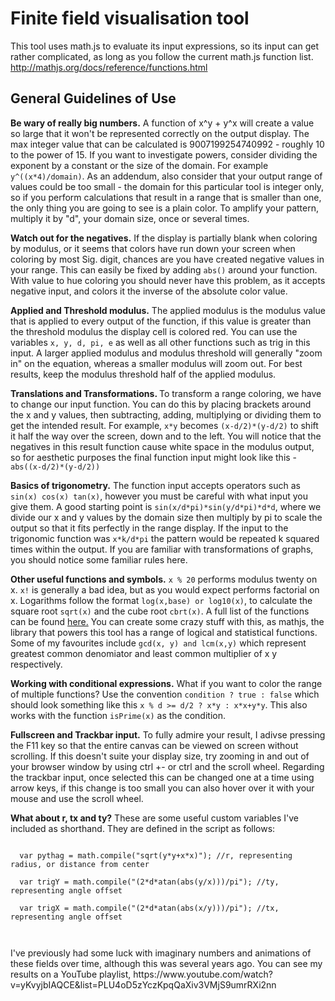 # Finite field visualisation tool

This tool uses math.js to evaluate its input expressions, so its input can get rather complicated, as long as you follow the current math.js function list. http://mathjs.org/docs/reference/functions.html

<h2>General Guidelines of Use</h2>

<p><b>Be wary of really big numbers.</b> A function of x^y + y^x will create a value so large that it won't be represented correctly on the output display. The max integer value that can be calculated is 9007199254740992 - roughly 10 to the power of 15. If you want to investigate powers, consider dividing the exponent by a constant or the size of the domain. 
For example <code>y^((x*4)/domain)</code>. As an addendum, also consider that your output range of values could be too small -  the domain for this particular tool is integer only, so if you perform calculations that result in a range that is smaller than one, the only thing you are going to see is a plain color. To amplify your pattern, multiply it by "d", your domain size, once or several times.</p>

<p><b>Watch out for the negatives.</b> If the display is partially blank when coloring by modulus, or it seems that colors have run down your screen when coloring by most Sig. digit, chances are you have created negative values in your range. This can easily be fixed by adding <code>abs()</code> around your function. With value to hue coloring you should never have this problem, as it accepts negative input, and colors it the inverse of the absolute color value.</p>

<p><b>Applied and Threshold modulus.</b> The applied modulus is the modulus value that is applied to every output of the function, if this value is greater than the threshold modulus the display cell is colored red. You can use the variables <code>x, y, d, pi, e</code> as well as all other functions such as trig in this input. 
A larger applied modulus and modulus threshold will generally "zoom in" on the equation, whereas a smaller modulus will zoom out. For best results, keep the modulus threshold half of the applied modulus.</p>

<p><b>Translations and Transformations. </b>To transform a range coloring, we have to change our input function. You can do this by placing brackets around the x and y values, then subtracting, adding, multiplying or dividing them to get the intended result. For example, <code>x*y</code> becomes <code>(x-d/2)*(y-d/2)</code> to shift it half the way over the screen, down and to the left. 
You will notice that the negatives in this result function cause white space in the modulus output, so for aesthetic purposes the final function input might look like this - <code>abs((x-d/2)*(y-d/2))</code></p>

<p><b>Basics of trigonometry.</b> The function input accepts operators such as <code>sin(x) cos(x) tan(x)</code>, however you must be careful with what input you give them. A good starting point is <code>sin(x/d*pi)*sin(y/d*pi)*d*d</code>, where we divide our x and y values by the domain size then multiply by pi to scale the output so that it fits perfectly in the range display. 
If the input to the trigonomic function was <code>x*k/d*pi</code> the pattern would be repeated k squared times within the output. If you are familiar with transformations of graphs, you should notice some familiar rules here.</p>

<p><b>Other useful functions and symbols.</b> <code>x % 20</code> performs modulus twenty on x. <code>x!</code> is generally a bad idea, but as you would expect performs factorial on x. Logarithms follow the format <code>log(x,base) or log10(x)</code>, to calculate the square root <code>sqrt(x)</code> and the cube root <code>cbrt(x)</code>. 
A full list of the functions can be found <a href="http://mathjs.org/docs/reference/functions.html">here.</a> You can create some crazy stuff with this, as mathjs, the library that powers this tool has a range of logical and statistical functions. Some of my favourites include <code>gcd(x, y) and lcm(x,y)</code> which represent greatest common denomiator and least common multiplier of x y respectively.</p>

<p><b>Working with conditional expressions.</b> What if you want to color the range of multiple functions? Use the convention <code>condition ? true : false</code> which should look something like this <code>x % d >= d/2 ? x*y : x*x+y*y</code>. This also works with the function <code>isPrime(x)</code> as the condition.</p>

<p><b>Fullscreen and Trackbar input.</b> To fully admire your result, I adivse pressing the F11 key so that the entire canvas can be viewed on screen without scrolling. If this doesn't suite your display size, try zooming in and out of your browser window by using ctrl +- or ctrl and the scroll wheel. Regarding the trackbar input, once selected this can be changed one at a time using arrow keys, if this change is too small you can also hover over it with your mouse and use the scroll wheel. </p>

<p><b>What about r, tx and ty?</b> These are some useful custom variables I've included as shorthand. They are defined in the script as follows:</p>
 <code>
  var pythag = math.compile("sqrt(y*y+x*x)"); //r, representing radius, or distance from center<br>
  var trigY = math.compile("(2*d*atan(abs(y/x)))/pi"); //ty, representing angle offset<br>
  var trigX = math.compile("(2*d*atan(abs(x/y)))/pi"); //tx, representing angle offset<br>
 </code>
<p>I've previously had some luck with imaginary numbers and animations of these fields over time, although this was several years ago. You can see my results on a YouTube playlist, https://www.youtube.com/watch?v=yKvyjbIAQCE&list=PLU4oD5zYczKpqQaXiv3VMjS9umrRXi2nn</p>
